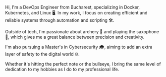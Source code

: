 Hi, I'm a DevOps Engineer from Bucharest, specializing in Docker, Kubernetes, and Linux 🖥️. In my work, I focus on creating efficient and reliable systems through automation and scripting 🛠️. 

Outside of tech, I'm passionate about archery 🏹 and playing the saxophone 🎷, which gives me a great balance between precision and creativity. 

I'm also pursuing a Master's in Cybersecurity 🎓, aiming to add an extra layer of safety to the digital world 🌐. 

Whether it's hitting the perfect note or the bullseye, I bring the same level of dedication to my hobbies as I do to my professional life.
